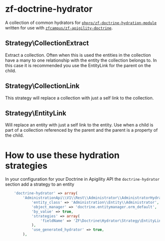 zf-doctrine-hydrator
====================

A collection of common hydrators for [`phpro/zf-doctrine-hydration-module`](https://github.com/phpro/zf-doctrine-hydration-module) written for use with [`zfcampus/zf-apigility-doctrine`](https://github.com/zfcampus/zf-apigility-doctrine).


Strategy\CollectionExtract
--------------------------

Extract a collection.  Often when this is used the entities in the collection have a many to one relationship with the entity the collection belongs to.  In this case it is recommended you use the EntityLink for the parent on the child.


Strategy\CollectionLink
-----------------------

This strategy will replace a collection with just a self link to the collection.


Strategy\EntityLink
-------------------

Will replace an entity with just a self link to the entity.  Use when a child is part of a collection referenced by the parent and the parent is a property of the child.


How to use these hydration strategies
=====================================

In your configuration for your Doctrine in Apigility API the `doctrine-hydrator` section add a strategy to an entity

```php
    'doctrine-hydrator' => array(
        'AdministrationApi\\V1\\Rest\\Administrator\\AdministratorHydrator' => array(
            'entity_class' => 'Administration\\Entity\\Administrator',
            'object_manager' => 'doctrine.entitymanager.orm_default',
            'by_value' => true,
            'strategies' => array(
                'fieldName' => 'ZF\Doctrine\Hydrator\Strategy\EntityLink',
            ),
            'use_generated_hydrator' => true,
        ),
```
